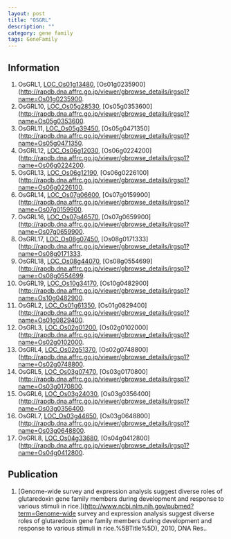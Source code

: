 ```yaml
---
layout: post
title: "OSGRL"
description: ""
category: gene family
tags: GeneFamily
---
```


## Information
1. OsGRL1, [LOC_Os01g13480](http://rice.plantbiology.msu.edu/cgi-bin/ORF_infopage.cgi?orf=LOC_Os01g13480), [Os01g0235900](http://rapdb.dna.affrc.go.jp/viewer/gbrowse_details/irgsp1?name=Os01g0235900.
2. OsGRL10, [LOC_Os05g28530](http://rice.plantbiology.msu.edu/cgi-bin/ORF_infopage.cgi?orf=LOC_Os05g28530), [Os05g0353600](http://rapdb.dna.affrc.go.jp/viewer/gbrowse_details/irgsp1?name=Os05g0353600.
3. OsGRL11, [LOC_Os05g39450](http://rice.plantbiology.msu.edu/cgi-bin/ORF_infopage.cgi?orf=LOC_Os05g39450), [Os05g0471350](http://rapdb.dna.affrc.go.jp/viewer/gbrowse_details/irgsp1?name=Os05g0471350.
4. OsGRL12, [LOC_Os06g12030](http://rice.plantbiology.msu.edu/cgi-bin/ORF_infopage.cgi?orf=LOC_Os06g12030), [Os06g0224200](http://rapdb.dna.affrc.go.jp/viewer/gbrowse_details/irgsp1?name=Os06g0224200.
5. OsGRL13, [LOC_Os06g12190](http://rice.plantbiology.msu.edu/cgi-bin/ORF_infopage.cgi?orf=LOC_Os06g12190), [Os06g0226100](http://rapdb.dna.affrc.go.jp/viewer/gbrowse_details/irgsp1?name=Os06g0226100.
6. OsGRL14, [LOC_Os07g06600](http://rice.plantbiology.msu.edu/cgi-bin/ORF_infopage.cgi?orf=LOC_Os07g06600), [Os07g0159900](http://rapdb.dna.affrc.go.jp/viewer/gbrowse_details/irgsp1?name=Os07g0159900.
7. OsGRL16, [LOC_Os07g46570](http://rice.plantbiology.msu.edu/cgi-bin/ORF_infopage.cgi?orf=LOC_Os07g46570), [Os07g0659900](http://rapdb.dna.affrc.go.jp/viewer/gbrowse_details/irgsp1?name=Os07g0659900.
8. OsGRL17, [LOC_Os08g07450](http://rice.plantbiology.msu.edu/cgi-bin/ORF_infopage.cgi?orf=LOC_Os08g07450), [Os08g0171333](http://rapdb.dna.affrc.go.jp/viewer/gbrowse_details/irgsp1?name=Os08g0171333.
9. OsGRL18, [LOC_Os08g44070](http://rice.plantbiology.msu.edu/cgi-bin/ORF_infopage.cgi?orf=LOC_Os08g44070), [Os08g0554699](http://rapdb.dna.affrc.go.jp/viewer/gbrowse_details/irgsp1?name=Os08g0554699.
10. OsGRL19, [LOC_Os10g34170](http://rice.plantbiology.msu.edu/cgi-bin/ORF_infopage.cgi?orf=LOC_Os10g34170), [Os10g0482900](http://rapdb.dna.affrc.go.jp/viewer/gbrowse_details/irgsp1?name=Os10g0482900.
11. OsGRL2, [LOC_Os01g61350](http://rice.plantbiology.msu.edu/cgi-bin/ORF_infopage.cgi?orf=LOC_Os01g61350), [Os01g0829400](http://rapdb.dna.affrc.go.jp/viewer/gbrowse_details/irgsp1?name=Os01g0829400.
12. OsGRL3, [LOC_Os02g01200](http://rice.plantbiology.msu.edu/cgi-bin/ORF_infopage.cgi?orf=LOC_Os02g01200), [Os02g0102000](http://rapdb.dna.affrc.go.jp/viewer/gbrowse_details/irgsp1?name=Os02g0102000.
13. OsGRL4, [LOC_Os02g51370](http://rice.plantbiology.msu.edu/cgi-bin/ORF_infopage.cgi?orf=LOC_Os02g51370), [Os02g0748800](http://rapdb.dna.affrc.go.jp/viewer/gbrowse_details/irgsp1?name=Os02g0748800.
14. OsGRL5, [LOC_Os03g07470](http://rice.plantbiology.msu.edu/cgi-bin/ORF_infopage.cgi?orf=LOC_Os03g07470), [Os03g0170800](http://rapdb.dna.affrc.go.jp/viewer/gbrowse_details/irgsp1?name=Os03g0170800.
15. OsGRL6, [LOC_Os03g24030](http://rice.plantbiology.msu.edu/cgi-bin/ORF_infopage.cgi?orf=LOC_Os03g24030), [Os03g0356400](http://rapdb.dna.affrc.go.jp/viewer/gbrowse_details/irgsp1?name=Os03g0356400.
16. OsGRL7, [LOC_Os03g44650](http://rice.plantbiology.msu.edu/cgi-bin/ORF_infopage.cgi?orf=LOC_Os03g44650), [Os03g0648800](http://rapdb.dna.affrc.go.jp/viewer/gbrowse_details/irgsp1?name=Os03g0648800.
17. OsGRL8, [LOC_Os04g33680](http://rice.plantbiology.msu.edu/cgi-bin/ORF_infopage.cgi?orf=LOC_Os04g33680), [Os04g0412800](http://rapdb.dna.affrc.go.jp/viewer/gbrowse_details/irgsp1?name=Os04g0412800.

## Publication
1. [Genome-wide survey and expression analysis suggest diverse roles of glutaredoxin gene family members during development and response to various stimuli in rice.](http://www.ncbi.nlm.nih.gov/pubmed?term=Genome-wide survey and expression analysis suggest diverse roles of glutaredoxin gene family members during development and response to various stimuli in rice.%5BTitle%5D), 2010, DNA Res..


